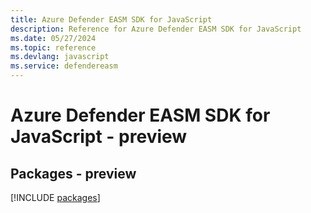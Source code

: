```yaml
---
title: Azure Defender EASM SDK for JavaScript
description: Reference for Azure Defender EASM SDK for JavaScript
ms.date: 05/27/2024
ms.topic: reference
ms.devlang: javascript
ms.service: defendereasm
---
```

# Azure Defender EASM SDK for JavaScript - preview
## Packages - preview
[!INCLUDE [packages](defender-easm-index.md)]